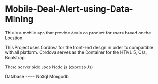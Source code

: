 # Mobile-Deal-Alert-using-Data-Mining
This is a mobile app that provide deals on product for users based on the Location.

This Project uses Cordova for the front-end design in order to compartible with all platform. Cordova serves as the Container for the HTML 5, Css, Bootstrap

There server side uses Node js (express Js)

Database ----- NoSql Mongodb
